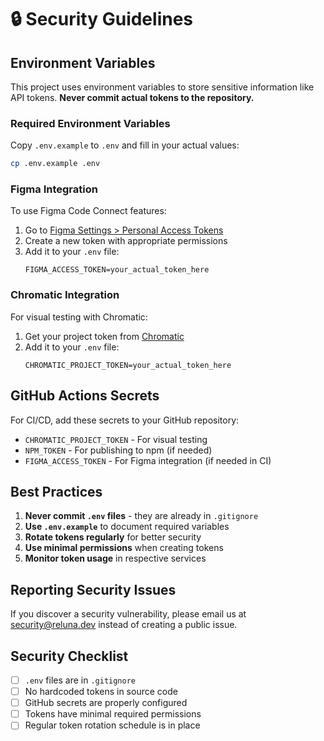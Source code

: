 # 🔒 Security Guidelines

## Environment Variables

This project uses environment variables to store sensitive information like API tokens. **Never commit actual tokens to the repository.**

### Required Environment Variables

Copy `.env.example` to `.env` and fill in your actual values:

```bash
cp .env.example .env
```

### Figma Integration

To use Figma Code Connect features:

1. Go to [Figma Settings > Personal Access Tokens](https://www.figma.com/settings)
2. Create a new token with appropriate permissions
3. Add it to your `.env` file:
   ```
   FIGMA_ACCESS_TOKEN=your_actual_token_here
   ```

### Chromatic Integration

For visual testing with Chromatic:

1. Get your project token from [Chromatic](https://www.chromatic.com/)
2. Add it to your `.env` file:
   ```
   CHROMATIC_PROJECT_TOKEN=your_actual_token_here
   ```

## GitHub Actions Secrets

For CI/CD, add these secrets to your GitHub repository:

- `CHROMATIC_PROJECT_TOKEN` - For visual testing
- `NPM_TOKEN` - For publishing to npm (if needed)
- `FIGMA_ACCESS_TOKEN` - For Figma integration (if needed in CI)

## Best Practices

1. **Never commit `.env` files** - they are already in `.gitignore`
2. **Use `.env.example`** to document required variables
3. **Rotate tokens regularly** for better security
4. **Use minimal permissions** when creating tokens
5. **Monitor token usage** in respective services

## Reporting Security Issues

If you discover a security vulnerability, please email us at security@reluna.dev instead of creating a public issue.

## Security Checklist

- [ ] `.env` files are in `.gitignore`
- [ ] No hardcoded tokens in source code
- [ ] GitHub secrets are properly configured
- [ ] Tokens have minimal required permissions
- [ ] Regular token rotation schedule is in place 